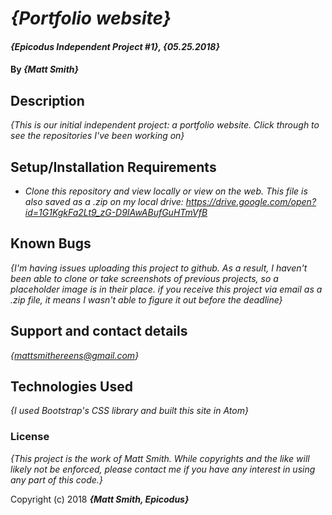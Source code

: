 # _{Portfolio website}_

#### _{Epicodus Independent Project #1}, {05.25.2018}_

#### By _**{Matt Smith}**_

## Description

_{This is our initial independent project: a portfolio website.  Click through to see the repositories I've been working on}_

## Setup/Installation Requirements

* _Clone this repository and view locally or view on the web.  This file is also saved as a .zip on my local drive: https://drive.google.com/open?id=1G1KgkFa2Lt9_zG-D9IAwABufGuHTmVfB_

## Known Bugs

_{I'm having issues uploading this project to github.  As a result, I haven't been able to clone or take screenshots of previous projects, so a placeholder image is in their place.  if you receive this project via email as a .zip file, it means I wasn't able to figure it out before the deadline}_

## Support and contact details

_{mattsmithereens@gmail.com}_

## Technologies Used

_{I used Bootstrap's CSS library and built this site in Atom}_

### License

*{This project is the work of Matt Smith.  While copyrights and the like will likely not be enforced, please contact me if you have any interest in using any part of this code.}*

Copyright (c) 2018 **_{Matt Smith, Epicodus}_**
